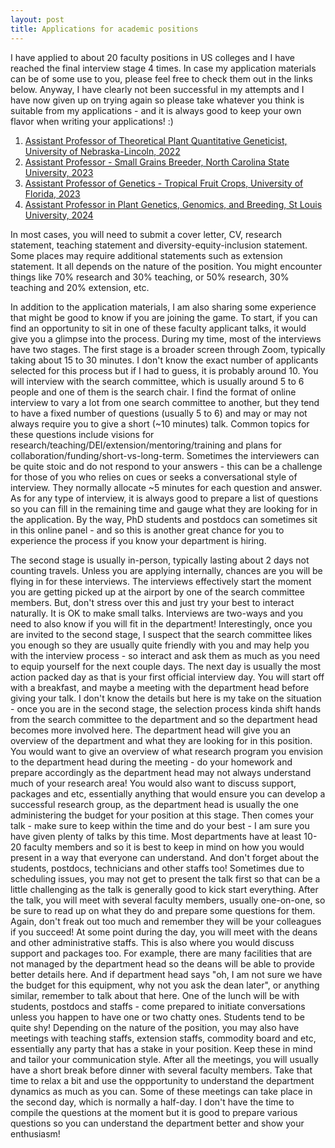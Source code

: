 ```yaml
---
layout: post
title: Applications for academic positions 
---
```


I have applied to about 20 faculty positions in US colleges and I have reached the final interview stage 4 times. In case my application materials can be of some use to you, please feel free to check them out in the links below. Anyway, I have clearly not been successful in my attempts and I have now given up on trying again so please take whatever you think is suitable from my applications - and it is always good to keep your own flavor when writing your applications! :)  

1. [Assistant Professor of Theoretical Plant Quantitative Geneticist, University of Nebraska-Lincoln, 2022](https://cjyang-work.github.io/nebraska/)  
2. [Assistant Professor - Small Grains Breeder, North Carolina State University, 2023](https://cjyang-work.github.io/ncsu/)  
3. [Assistant Professor of Genetics - Tropical Fruit Crops, University of Florida, 2023](https://cjyang-work.github.io/florida/)  
4. [Assistant Professor in Plant Genetics, Genomics, and Breeding, St Louis University, 2024](https://cjyang-work.github.io/slu/)  


In most cases, you will need to submit a cover letter, CV, research statement, teaching statement and diversity-equity-inclusion statement. Some places may require additional statements such as extension statement. It all depends on the nature of the position. You might encounter things like 70% research and 30% teaching, or 50% research, 30% teaching and 20% extension, etc.  

In addition to the application materials, I am also sharing some experience that might be good to know if you are joining the game. To start, if you can find an opportunity to sit in one of these faculty applicant talks, it would give you a glimpse into the process. During my time, most of the interviews have two stages. The first stage is a broader screen through Zoom, typically taking about 15 to 30 minutes. I don't know the exact number of applicants selected for this process but if I had to guess, it is probably around 10. You will interview with the search committee, which is usually around 5 to 6 people and one of them is the search chair. I find the format of online interview to vary a lot from one search committee to another, but they tend to have a fixed number of questions (usually 5 to 6) and may or may not always require you to give a short (~10 minutes) talk. Common topics for these questions include visions for research/teaching/DEI/extension/mentoring/training and plans for collaboration/funding/short-vs-long-term. Sometimes the interviewers can be quite stoic and do not respond to your answers - this can be a challenge for those of you who relies on cues or seeks a conversational style of interview. They normally allocate ~5 minutes for each question and answer. As for any type of interview, it is always good to prepare a list of questions so you can fill in the remaining time and gauge what they are looking for in the application. By the way, PhD students and postdocs can sometimes sit in this online panel - and so this is another great chance for you to experience the process if you know your department is hiring.  

The second stage is usually in-person, typically lasting about 2 days not counting travels. Unless you are applying internally, chances are you will be flying in for these interviews. The interviews effectively start the moment you are getting picked up at the airport by one of the search committee members. But, don't stress over this and just try your best to interact naturally. It is OK to make small talks. Interviews are two-ways and you need to also know if you will fit in the department! Interestingly, once you are invited to the second stage, I suspect that the search committee likes you enough so they are usually quite friendly with you and may help you with the interview process - so interact and ask them as much as you need to equip yourself for the next couple days. The next day is usually the most action packed day as that is your first official interview day. You will start off with a breakfast, and maybe a meeting with the department head before giving your talk. I don't know the details but here is my take on the situation - once you are in the second stage, the selection process kinda shift hands from the search committee to the department and so the department head becomes more involved here. The department head will give you an overview of the department and what they are looking for in this position. You would want to give an overview of what research program you envision to the department head during the meeting - do your homework and prepare accordingly as the department head may not always understand much of your research area! You would also want to discuss support, packages and etc, essentially anything that would ensure you can develop a successful research group, as the department head is usually the one administering the budget for your position at this stage. Then comes your talk - make sure to keep within the time and do your best - I am sure you have given plenty of talks by this time. Most departments have at least 10-20 faculty members and so it is best to keep in mind on how you would present in a way that everyone can understand. And don't forget about the students, postdocs, technicians and other staffs too! Sometimes due to scheduling issues, you may not get to present the talk first so that can be a little challenging as the talk is generally good to kick start everything. After the talk, you will meet with several faculty members, usually one-on-one, so be sure to read up on what they do and prepare some questions for them. Again, don't freak out too much and remember they will be your colleagues if you succeed! At some point during the day, you will meet with the deans and other administrative staffs. This is also where you would discuss support and packages too. For example, there are many facilities that are not managed by the department head so the deans will be able to provide better details here. And if department head says "oh, I am not sure we have the budget for this equipment, why not you ask the dean later", or anything similar, remember to talk about that here. One of the lunch will be with students, postdocs and staffs - come prepared to initiate conversations unless you happen to have one or two chatty ones. Students tend to be quite shy! Depending on the nature of the position, you may also have meetings with teaching staffs, extension staffs, commodity board and etc, essentially any party that has a stake in your position. Keep these in mind and tailor your communication style. After all the meetings, you will usually have a short break before dinner with several faculty members. Take that time to relax a bit and use the oppportunity to understand the department dynamics as much as you can. Some of these meetings can take place in the second day, which is normally a half-day. I don't have the time to compile the questions at the moment but it is good to prepare various questions so you can understand the department better and show your enthusiasm!  
